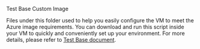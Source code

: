 Test Base Custom Image

Files under this folder used to help you easily configure the VM to meet the Azure image requirements. You can download and run this script inside your VM to quickly and conveniently set up your environment. For more details, please refer to [Test Base document](https://review.learn.microsoft.com/en-us/microsoft-365/test-base/prepare-testbase-vhd-file).
